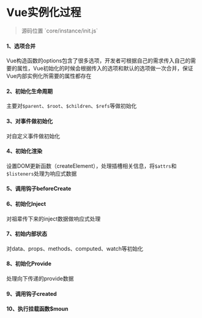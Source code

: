 # Vue实例化过程

> 源码位置 \`core/instance/init.js\`

#### 1、选项合并

Vue构造函数的options包含了很多选项，开发者可根据自己的需求传入自己的需要的属性，Vue初始化的时候会根据传入的选项和默认的选项做一次合并，保证Vue内部实例化所需要的属性都存在

#### 2、初始化生命周期

主要对`$parent`、`$root`、`$children`、`$refs`等做初始化

#### 3、对事件做初始化

对自定义事件做初始化

#### 4、初始化渲染

设置DOM更新函数（createElement），处理插槽相关信息，将`$attrs`和`$listeners`处理为响应式数据

#### 5、调用钩子beforeCreate

#### 6、初始化Inject

对祖辈传下来的inject数据做响应式处理

#### 7、初始内部状态

对data、props、methods、computed、watch等初始化

#### 8、初始化Provide

处理向下传递的provide数据

#### 9、调用钩子created

#### 10、执行挂载函数$moun
